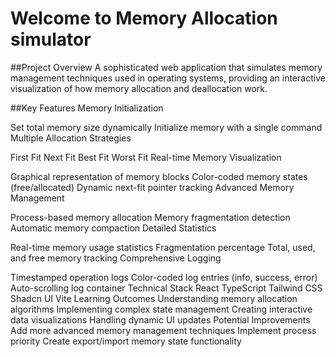 # Welcome to Memory Allocation simulator


##Project Overview
A sophisticated web application that simulates memory management techniques used in operating systems, providing an interactive visualization of how memory allocation and deallocation work.

##Key Features
Memory Initialization

Set total memory size dynamically
Initialize memory with a single command
Multiple Allocation Strategies

First Fit
Next Fit
Best Fit
Worst Fit
Real-time Memory Visualization

Graphical representation of memory blocks
Color-coded memory states (free/allocated)
Dynamic next-fit pointer tracking
Advanced Memory Management

Process-based memory allocation
Memory fragmentation detection
Automatic memory compaction
Detailed Statistics

Real-time memory usage statistics
Fragmentation percentage
Total, used, and free memory tracking
Comprehensive Logging

Timestamped operation logs
Color-coded log entries (info, success, error)
Auto-scrolling log container
Technical Stack
React
TypeScript
Tailwind CSS
Shadcn UI
Vite
Learning Outcomes
Understanding memory allocation algorithms
Implementing complex state management
Creating interactive data visualizations
Handling dynamic UI updates
Potential Improvements
Add more advanced memory management techniques
Implement process priority
Create export/import memory state functionality

